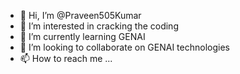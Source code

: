 - 👋 Hi, I’m @Praveen505Kumar
- 👀 I’m interested in cracking the coding
- 🌱 I’m currently learning GENAI
- 💞️ I’m looking to collaborate on GENAI technologies
- 📫 How to reach me ...

<!---
Praveen505Kumar/Praveen505Kumar is a ✨ special ✨ repository because its `README.md` (this file) appears on your GitHub profile.
You can click the Preview link to take a look at your changes.
--->
